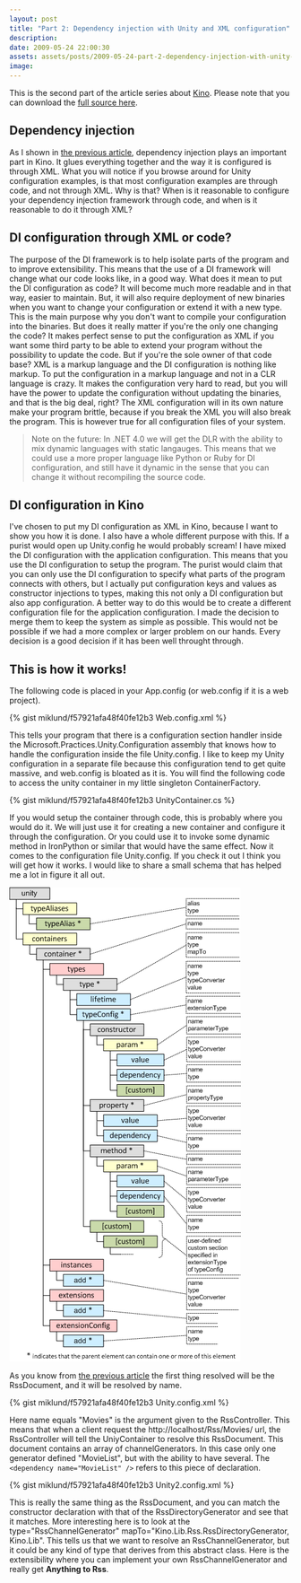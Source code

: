 ```yaml
---
layout: post
title: "Part 2: Dependency injection with Unity and XML configuration"
description:
date: 2009-05-24 22:00:30
assets: assets/posts/2009-05-24-part-2-dependency-injection-with-unity-and-xml-configuration
image: 
---
```


This is the second part of the article series about [Kino](/2009/05/23/kino-everything-to-rss.html). Please note that you can download the [full source here](/kino/).

## Dependency injection

As I shown in [the previous article](/2009/05/24/kino-design-and-architecture.html), dependency injection plays an important part in Kino. It glues everything together and the way it is configured is through XML. What you will notice if you browse around for Unity configuration examples, is that most configuration examples are through code, and not through XML. Why is that? When is it reasonable to configure your dependency injection framework through code, and when is it reasonable to do it through XML?

## DI configuration through XML or code?

The purpose of the DI framework is to help isolate parts of the program and to improve extensibility. This means that the use of a DI framework will change what our code looks like, in a good way. What does it mean to put the DI configuration as code? It will become much more readable and in that way, easier to maintain. But, it will also require deployment of new binaries when you want to change your configuration or extend it with a new type. This is the main purpose why you don't want to compile your configuration into the binaries. But does it really matter if you're the only one changing the code? It makes perfect sense to put the configuration as XML if you want some third party to be able to extend your program without the possibility to update the code. But if you're the sole owner of that code base? XML is a markup language and the DI configuration is nothing like markup. To put the configuration in a markup language and not in a CLR language is crazy. It makes the configuration very hard to read, but you will have the power to update the configuration without updating the binaries, and that is the big deal, right? The XML configuration will in its own nature make your program brittle, because if you break the XML you will also break the program. This is however true for all configuration files of your system.

> Note on the future: In .NET 4.0 we will get the DLR with the ability to mix dynamic languages with static langauges. This means that we could use a more proper language like Python or Ruby for DI configuration, and still have it dynamic in the sense that you can change it without recompiling the source code.

## DI configuration in Kino

I've chosen to put my DI configuration as XML in Kino, because I want to show you how it is done. I also have a whole different purpose with this.  If a purist would open up Unity.config he would probably scream! I have mixed the DI configuration with the application configuration. This means that you use the DI configuration to setup the program. The purist would claim that you can only use the DI configuration to specify what parts of the program connects with others, but I actually put configuration keys and values as constructor injections to types, making this not only a DI configuration but also app configuration.  A better way to do this would be to create a different configuration file for the application configuration. I made the decision to merge them to keep the system as simple as possible. This would not be possible if we had a more complex or larger problem on our hands.  Every decision is a good decision if it has been well throught through.

## This is how it works!

The following code is placed in your App.config (or web.config if it is a web project).

{% gist miklund/f57921afa48f40fe12b3 Web.config.xml %}

This tells your program that there is a configuration section handler inside the Microsoft.Practices.Unity.Configuration assembly that knows how to handle the configuration inside the file Unity.config. I like to keep my Unity configuration in a separate file because this configuration tend to get quite massive, and web.config is bloated as it is. You will find the following code to access the unity container in my little singleton ContainerFactory.

{% gist miklund/f57921afa48f40fe12b3 UnityContainer.cs %}

If you would setup the container through code, this is probably where you would do it. We will just use it for creating a new container and configure it through the configuration. Or you could use it to invoke some dynamic method in IronPython or similar that would have the same effect. Now it comes to the configuration file Unity.config. If you check it out I think you will get how it works. I would like to share a small schema that has helped me a lot in figure it all out.

![Unity configuration schematic](/assets/posts/2009-05-25-part-2-dependency-injection-with-unity-and-xml-configuration/unity_configuration_schematic.png)

As you know from  [the previous article](/2009/05/24/kino-design-and-architecture.html) the first thing resolved will be the RssDocument, and it will be resolved by name.

{% gist miklund/f57921afa48f40fe12b3 Unity.config.xml %}

Here name equals "Movies" is the argument given to the RssController. This means that when a client request the http://localhost/Rss/Movies/ url, the RssController will tell the UniyContainer to resolve this RssDocument. This document contains an array of channelGenerators. In this case only one generator defined "MovieList", but with the ability to have several. The `<dependency name="MovieList" />` refers to this piece of declaration.

{% gist miklund/f57921afa48f40fe12b3 Unity2.config.xml %}

This is really the same thing as the RssDocument, and you can match the constructor declaration with that of the RssDirectoryGenerator and see that it matches. More interesting here is to look at the type="RssChannelGenerator" mapTo="Kino.Lib.Rss.RssDirectoryGenerator, Kino.Lib". This tells us that we want to resolve an RssChannelGenerator, but it could be any kind of type that derives from this abstract class. Here is the extensibility where you can implement your own RssChannelGenerator and really get **Anything to Rss**.
